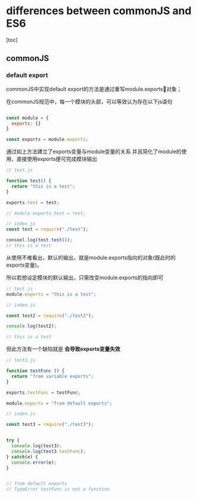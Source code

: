 # differences between commonJS and ES6

[toc]
## commonJS

### default export

commonJS中实现default export的方法是通过重写module.exports对象；


在commonJS规范中，每一个模块的头部，可以等效认为存在以下js语句
```js

const module = {
  exports: {}
}

const exports = module.exports;
```

通过如上方法建立了exports变量与module变量的关系
并且简化了module的使用，直接使用exports便可完成模块输出
```js
// test.js

function test() {
  return "this is a test";
}

exports.test = test;

// module.exports.test = test;
```

```js
// index.js
const test = require("./test");

consoel.log(test.test());
// this is a test
```

从使用不难看出，默认的输出，就是module.exports指向的对象(既此时的exports变量)。

所以若想设定模块的默认输出，只需改变module.exports的指向即可

```js
// test.js
module.exports = "this is a test";

```
```js
// index.js

const test2 = require("./test2");

console.log(test2);

// this is a test
```

但此方法有一个缺陷就是 **会导致exports变量失效**

```js
// test3.js

function testFunc () {
  return "from variable exports";
}

exports.testFunc = testFunc;

module.exports = "from default exports";
```

```js
// index.js

const test3 = require("./test3");


try {
  console.log(test3);
  console.log(test3.testFunc);
} catch(e) {
  console.error(e);
}


// from default exports
// TypeError testFunc is not a function
```

